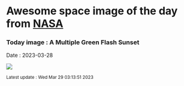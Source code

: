 
# Awesome space image of the day from [NASA](https://api.nasa.gov/)

### Today image : A Multiple Green Flash Sunset
Date : 2023-03-28

![](https://apod.nasa.gov/apod/image/2303/GreenFlashesB_Slovinsky_960.jpg)

<small>Latest update : Wed Mar 29 03:13:51 2023</small>
        